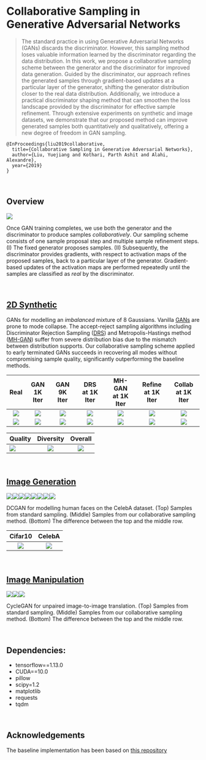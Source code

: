 # Collaborative Sampling in Generative Adversarial Networks

> The standard practice in using Generative Adversarial Networks (GANs) discards the discriminator. However, this sampling method loses valuable information learned by the discriminator regarding the data distribution. In this work, we propose a collaborative sampling scheme between the generator and the discriminator for improved data generation. Guided by the discriminator, our approach refines the generated samples through gradient-based updates at a particular layer of the generator, shifting the generator distribution closer to the real data distribution. Additionally, we introduce a practical discriminator shaping method that can smoothen the loss landscape provided by the discriminator for effective sample refinement. Through extensive experiments on synthetic and image datasets, we demonstrate that our proposed method can improve generated samples both quantitatively and qualitatively, offering a new degree of freedom in GAN sampling. 

```
@InProceedings{liu2019collaborative,
  title={Collaborative Sampling in Generative Adversarial Networks},
  author={Liu, Yuejiang and Kothari, Parth Ashit and Alahi, Alexandre},
  year={2019}
}
```

<br>

## Overview

<img src="assets/diagram.png">

Once GAN training completes, we use both the generator and the discriminator to produce samples *collaboratively*. Our sampling scheme consists of one sample proposal step and multiple sample refinement steps. (I) The fixed generator proposes samples. (II) Subsequently, the discriminator provides gradients, with respect to activation maps of the proposed samples, back to a particular layer of the generator. Gradient-based updates of the activation maps are performed repeatedly until the samples are classified as *real* by the discriminator.

<br>

## [2D Synthetic](2D/README.md)

GANs for modelling an *imbalanced* mixture of 8 Gaussians. Vanilla [GANs](https://papers.nips.cc/paper/5423-generative-adversarial-nets) are prone to mode collapse. The accept-reject sampling algorithms including Discriminator Rejection Sampling ([DRS](https://arxiv.org/abs/1810.06758)) and Metropolis-Hastings method ([MH-GAN](https://arxiv.org/abs/1810.06758)) suffer from severe distribution bias due to the mismatch between distribution supports. Our collaborative sampling scheme applied to early terminated GANs succeeds in recovering all modes without compromising sample quality, significantly outperforming the baseline methods.

| Real | GAN <br> 1K Iter | GAN <br> 9K Iter | DRS <br> at 1K Iter | MH-GAN <br> at 1K Iter | Refine <br> at 1K Iter | Collab <br> at 1K Iter |
|:-------------------------:|:-------------------------:|:-------------------------:|:-------------------------:|:-------------------------:|:-------------------------:|:-------------------------:|
|![](assets/2d/sample_real.png) | ![](assets/2d/sample_early.png) | ![](assets/2d/sample_collapse.png) | ![](assets/2d/sample_reject.png) | ![](assets/2d/sample_mh.png) | ![](assets/2d/sample_refine.png) | ![](assets/2d/sample_collab.png) 
![](assets/2d/kde_real.png) | ![](assets/2d/kde_early.png) | ![](assets/2d/kde_collapse.png) | ![](assets/2d/kde_reject.png) | ![](assets/2d/kde_mh.png) | ![](assets/2d/kde_refine.png) | ![](assets/2d/kde_collab.png) |

| Quality | Diversity | Overall |
| ------------- |:-------------:|:-------------:|
![](assets/2d/Imbal-8Gaussians_benchmark_2d_good.png) | ![](assets/2d/Imbal-8Gaussians_benchmark_2d_kl.png) | ![](assets/2d/Imbal-8Gaussians_benchmark_2d_js.png) |

<br>

## [Image Generation](image/README.md)
![](assets/celebA/0.png)![](assets/celebA/1.png)![](assets/celebA/2.png)![](assets/celebA/3.png)![](assets/celebA/4.png)![](assets/celebA/5.png)![](assets/celebA/6.png)![](assets/celebA/7.png)

DCGAN for modelling human faces on the CelebA dataset. (Top) Samples from standard sampling. (Middle) Samples from our collaborative sampling method. (Bottom) The difference between the top and the middle row.

| Cifar10 | CelebA | 
|:-------------:|:-------------:|
|![](assets/cifar/benchmark_fid.png) | ![](assets/celebA/benchmark_fid.png) |

<br>

## [Image Manipulation](image/README.md)
![](assets/cycle/cycle_1.jpg)![](assets/cycle/cycle_2.jpg)![](assets/cycle/cycle_3.jpg)

CycleGAN for unpaired image-to-image translation. (Top) Samples from standard sampling. (Middle) Samples from our collaborative sampling method. (Bottom) The difference between the top and the middle row.

<br>

## Dependencies:
 
- tensorflow==1.13.0
- CUDA==10.0
- pillow
- scipy=1.2
- matplotlib
- requests
- tqdm 

<br>

## Acknowledgements
The baseline implementation has been based on [this repository](https://github.com/carpedm20/DCGAN-tensorflow)
